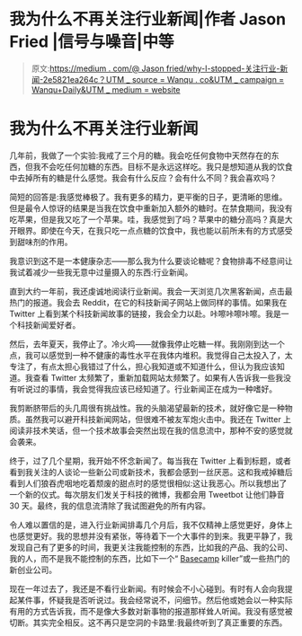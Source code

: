# 我为什么不再关注行业新闻|作者 Jason Fried |信号与噪音|中等

> 原文:[https://medium . com/@ Jason fried/why-I-stopped-关注行业-新闻-2e5821ea264c？UTM _ source = Wanqu . co&UTM _ campaign = Wanqu+Daily&UTM _ medium = website](https://medium.com/@jasonfried/why-i-stopped-paying-attention-to-industry-news-2e5821ea264c?utm_source=wanqu.co&utm_campaign=Wanqu+Daily&utm_medium=website)

# 我为什么不再关注行业新闻

几年前，我做了一个实验:我戒了三个月的糖。我会吃任何食物中天然存在的东西，但我不会吃任何加糖的东西。目标不是永远这样吃。我只是想知道从我的饮食中去掉所有的糖是什么感觉。我会有什么反应？会有什么不同？我会喜欢吗？

简短的回答是:我感觉棒极了。我有更多的精力，更平衡的日子，更清晰的思维。但是最令人惊讶的结果是当我在饮食中重新加入额外的糖时。在禁食期间，我没有吃苹果，但是我又吃了一个苹果。哇，我感觉到了吗？苹果中的糖分高吗？真是大开眼界。即使在今天，在我只吃一点点糖的饮食中，我也能以前所未有的方式感受到甜味剂的作用。

我意识到这不是一本健康杂志——那么我为什么要谈论糖呢？食物排毒不经意间让我试着减少一些我无意中过量摄入的东西:行业新闻。

直到大约一年前，我还虔诚地阅读行业新闻。我会一天浏览几次黑客新闻，点击最热门的报道。我会去 Reddit，在它的科技新闻子网站上做同样的事情。如果我在 Twitter 上看到某个科技新闻故事的链接，我会全力以赴。咔嚓咔嚓咔嚓。我是一个科技新闻爱好者。

然后，去年夏天，我停止了。冷火鸡——就像我停止吃糖一样。我刚刚到达一个点，我可以感觉到一种不健康的毒性水平在我体内堆积。我觉得自己太投入了，太专注了，有点太担心我错过了什么，担心我知道或不知道什么，但认为我应该知道。我查看 Twitter 太频繁了，重新加载网站太频繁了。如果有人告诉我一些我没有听说过的事情，我会觉得我应该已经知道了。行业新闻正在成为一种嗜好。

我剪断脐带后的头几周很有挑战性。我的头脑渴望最新的技术，就好像它是一种物质。虽然我可以避开科技新闻网站，但很难不被友军炮火击中。我还在 Twitter 上阅读非技术笑话，但一个技术故事会突然出现在我的信息流中，那种不安的感觉就会袭来。

终于，过了几个星期，我开始不怀念新闻了。每当我在 Twitter 上看到标题，或者看到我关注的人谈论一些新公司或新技术，我都会感到一丝厌恶。这和我戒掉糖后看到人们狼吞虎咽地吃着颓废的甜点时的感觉很相似:这让我恶心。所以我想出了一个新的仪式。每次朋友们发关于科技的微博，我都会用 Tweetbot 让他们静音 30 天。最终，我的信息流清除了我试图避免的所有内容。

令人难以置信的是，进入行业新闻排毒几个月后，我不仅精神上感觉更好，身体上也感觉更好。我的思想并没有紧张，等待着下一个大事件的到来。我更平静了，我发现自己有了更多的时间，我更关注我能控制的东西，比如我的产品、我的公司、我的人，而不是我不能控制的东西，比如下一个“ [Basecamp](http://basecamp.com) killer”或一些热门的新创业公司。

现在一年过去了，我还是不看行业新闻。有时候会不小心碰到。有时有人会向我提起某件事，怀疑我是否听说过。我会经常说不，问细节。然后他或她会以一种实际有用的方式告诉我，而不是像大多数对新事物的报道那样耸人听闻。我没有感觉被切断。其实完全相反。这不再只是空洞的卡路里:我最终听到了真正重要的东西。